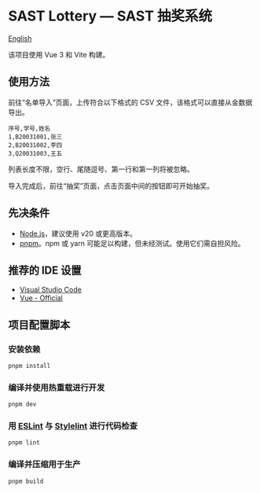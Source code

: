 # SAST Lottery — SAST 抽奖系统

[English](README.md)

该项目使用 Vue 3 和 Vite 构建。

## 使用方法

前往“名单导入”页面，上传符合以下格式的 CSV 文件，该格式可以直接从金数据导出。

```csv
序号,学号,姓名
1,B20031001,张三
2,B20031002,李四
3,Q20031003,王五
```

列表长度不限，空行、尾随逗号、第一行和第一列将被忽略。

导入完成后，前往“抽奖”页面，点击页面中间的按钮即可开始抽奖。

## 先决条件

- [Node.js][nodejs]，建议使用 v20 或更高版本。
- [pnpm][pnpm]。npm 或 yarn 可能足以构建，但未经测试。使用它们需自担风险。

## 推荐的 IDE 设置

- [Visual Studio Code][vs-code]
- [Vue - Official][vue]

## 项目配置脚本

### 安装依赖

```sh
pnpm install
```

### 编译并使用热重载进行开发

```sh
pnpm dev
```

### 用 [ESLint][eslint] 与 [Stylelint][stylelint] 进行代码检查

```sh
pnpm lint
```

### 编译并压缩用于生产

```sh
pnpm build
```

[nodejs]: https://nodejs.org/
[pnpm]: https://pnpm.io/
[vs-code]: https://code.visualstudio.com/
[vue]: https://marketplace.visualstudio.com/items?itemName=Vue.volar
[eslint]: https://eslint.org/
[stylelint]: https://stylelint.io/
